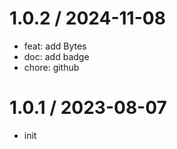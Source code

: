 
1.0.2 / 2024-11-08
==================

* feat: add Bytes
* doc: add badge
* chore: github

1.0.1 / 2023-08-07
==================

* init

